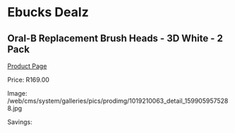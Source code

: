 
# Ebucks Dealz
## Oral-B Replacement Brush Heads - 3D White - 2 Pack
[Product Page](https://www.ebucks.com/web/shop/productSelected.do?prodId=1019210063&catId=1158500560)

Price: R169.00

Image: /web/cms/system/galleries/pics/prodimg/1019210063_detail_1599059575288.jpg

Savings: 


	